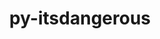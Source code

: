 ---
title: "py-itsdangerous"
layout: cache
categories: [package, develop]
meta: {"versions": ["2.1.2"], "compilers": ["apple-clang@=14.0.0", "gcc@=11.3.0", "gcc@=11.4.0"], "oss": ["ubuntu22.04", "ventura"], "platforms": ["darwin", "linux"], "targets": ["aarch64", "x86_64_v3"], "stacks": ["ml-darwin-aarch64-mps", "ml-linux-x86_64-cpu", "ml-linux-x86_64-cuda", "root"], "num_specs": 23, "num_specs_by_stack": {"root": 23, "ml-darwin-aarch64-mps": 11, "ml-linux-x86_64-cuda": 12, "ml-linux-x86_64-cpu": 12}}
spec_details: [{"hash": "cvhgfk63xrqjhgburcateq25hbik3xfx", "compiler": "apple-clang@=14.0.0", "versions": ["2.1.2"], "os": "ventura", "platform": "darwin", "target": "aarch64", "variants": ["build_system=python_pip"], "stacks": ["root", "ml-darwin-aarch64-mps"], "size": "-", "tarball": "https://binaries.spack.io/develop/build_cache/darwin-ventura-aarch64/apple-clang-14.0.0/py-itsdangerous-2.1.2/darwin-ventura-aarch64-apple-clang-14.0.0-py-itsdangerous-2.1.2-cvhgfk63xrqjhgburcateq25hbik3xfx.spack"}, {"hash": "6vhwcidhoo7xldtjwp2jcwj7wfj32t4m", "compiler": "apple-clang@=14.0.0", "versions": ["2.1.2"], "os": "ventura", "platform": "darwin", "target": "aarch64", "variants": ["build_system=python_pip"], "stacks": ["root", "ml-darwin-aarch64-mps"], "size": "-", "tarball": "https://binaries.spack.io/develop/build_cache/darwin-ventura-aarch64/apple-clang-14.0.0/py-itsdangerous-2.1.2/darwin-ventura-aarch64-apple-clang-14.0.0-py-itsdangerous-2.1.2-6vhwcidhoo7xldtjwp2jcwj7wfj32t4m.spack"}, {"hash": "iqkeo4tfuyub6sdpizrhxcoxw5gfglwm", "compiler": "apple-clang@=14.0.0", "versions": ["2.1.2"], "os": "ventura", "platform": "darwin", "target": "aarch64", "variants": ["build_system=python_pip"], "stacks": ["root", "ml-darwin-aarch64-mps"], "size": "-", "tarball": "https://binaries.spack.io/develop/build_cache/darwin-ventura-aarch64/apple-clang-14.0.0/py-itsdangerous-2.1.2/darwin-ventura-aarch64-apple-clang-14.0.0-py-itsdangerous-2.1.2-iqkeo4tfuyub6sdpizrhxcoxw5gfglwm.spack"}, {"hash": "gs4paw7gu5wftfwvnkxh5mgalmub2lnz", "compiler": "apple-clang@=14.0.0", "versions": ["2.1.2"], "os": "ventura", "platform": "darwin", "target": "aarch64", "variants": ["build_system=python_pip"], "stacks": ["root", "ml-darwin-aarch64-mps"], "size": "-", "tarball": "https://binaries.spack.io/develop/build_cache/darwin-ventura-aarch64/apple-clang-14.0.0/py-itsdangerous-2.1.2/darwin-ventura-aarch64-apple-clang-14.0.0-py-itsdangerous-2.1.2-gs4paw7gu5wftfwvnkxh5mgalmub2lnz.spack"}, {"hash": "lm2vnce2ul55k2igzoozke3gapoyxhck", "compiler": "apple-clang@=14.0.0", "versions": ["2.1.2"], "os": "ventura", "platform": "darwin", "target": "aarch64", "variants": ["build_system=python_pip"], "stacks": ["root", "ml-darwin-aarch64-mps"], "size": "-", "tarball": "https://binaries.spack.io/develop/build_cache/darwin-ventura-aarch64/apple-clang-14.0.0/py-itsdangerous-2.1.2/darwin-ventura-aarch64-apple-clang-14.0.0-py-itsdangerous-2.1.2-lm2vnce2ul55k2igzoozke3gapoyxhck.spack"}, {"hash": "hj74ioxyzqorrzhtq3fjyxrtadwigi6e", "compiler": "apple-clang@=14.0.0", "versions": ["2.1.2"], "os": "ventura", "platform": "darwin", "target": "aarch64", "variants": ["build_system=python_pip"], "stacks": ["root", "ml-darwin-aarch64-mps"], "size": "-", "tarball": "https://binaries.spack.io/develop/build_cache/darwin-ventura-aarch64/apple-clang-14.0.0/py-itsdangerous-2.1.2/darwin-ventura-aarch64-apple-clang-14.0.0-py-itsdangerous-2.1.2-hj74ioxyzqorrzhtq3fjyxrtadwigi6e.spack"}, {"hash": "lvieljyrwx7qxoe4rt4gi6rm2nuu2qpd", "compiler": "apple-clang@=14.0.0", "versions": ["2.1.2"], "os": "ventura", "platform": "darwin", "target": "aarch64", "variants": ["build_system=python_pip"], "stacks": ["root", "ml-darwin-aarch64-mps"], "size": "-", "tarball": "https://binaries.spack.io/develop/build_cache/darwin-ventura-aarch64/apple-clang-14.0.0/py-itsdangerous-2.1.2/darwin-ventura-aarch64-apple-clang-14.0.0-py-itsdangerous-2.1.2-lvieljyrwx7qxoe4rt4gi6rm2nuu2qpd.spack"}, {"hash": "xgp642jct7rquk3awqkiwlsur5rarczn", "compiler": "apple-clang@=14.0.0", "versions": ["2.1.2"], "os": "ventura", "platform": "darwin", "target": "aarch64", "variants": ["build_system=python_pip"], "stacks": ["root", "ml-darwin-aarch64-mps"], "size": "-", "tarball": "https://binaries.spack.io/develop/build_cache/darwin-ventura-aarch64/apple-clang-14.0.0/py-itsdangerous-2.1.2/darwin-ventura-aarch64-apple-clang-14.0.0-py-itsdangerous-2.1.2-xgp642jct7rquk3awqkiwlsur5rarczn.spack"}, {"hash": "oakt5f5eisrboriwlffwfyphq7eljzpg", "compiler": "apple-clang@=14.0.0", "versions": ["2.1.2"], "os": "ventura", "platform": "darwin", "target": "aarch64", "variants": ["build_system=python_pip"], "stacks": ["root", "ml-darwin-aarch64-mps"], "size": "-", "tarball": "https://binaries.spack.io/develop/build_cache/darwin-ventura-aarch64/apple-clang-14.0.0/py-itsdangerous-2.1.2/darwin-ventura-aarch64-apple-clang-14.0.0-py-itsdangerous-2.1.2-oakt5f5eisrboriwlffwfyphq7eljzpg.spack"}, {"hash": "xexnts4vujfvkyeee6mgsrqyb7w2ojcm", "compiler": "apple-clang@=14.0.0", "versions": ["2.1.2"], "os": "ventura", "platform": "darwin", "target": "aarch64", "variants": ["build_system=python_pip"], "stacks": ["root", "ml-darwin-aarch64-mps"], "size": "-", "tarball": "https://binaries.spack.io/develop/build_cache/darwin-ventura-aarch64/apple-clang-14.0.0/py-itsdangerous-2.1.2/darwin-ventura-aarch64-apple-clang-14.0.0-py-itsdangerous-2.1.2-xexnts4vujfvkyeee6mgsrqyb7w2ojcm.spack"}, {"hash": "tepngbyza32m2zcc3gdk677a4h3o3y2a", "compiler": "apple-clang@=14.0.0", "versions": ["2.1.2"], "os": "ventura", "platform": "darwin", "target": "aarch64", "variants": ["build_system=python_pip"], "stacks": ["root", "ml-darwin-aarch64-mps"], "size": "-", "tarball": "https://binaries.spack.io/develop/build_cache/darwin-ventura-aarch64/apple-clang-14.0.0/py-itsdangerous-2.1.2/darwin-ventura-aarch64-apple-clang-14.0.0-py-itsdangerous-2.1.2-tepngbyza32m2zcc3gdk677a4h3o3y2a.spack"}, {"hash": "7znhmse23ft4pwdxdmqjdudisv54ik7o", "compiler": "gcc@=11.3.0", "versions": ["2.1.2"], "os": "ubuntu22.04", "platform": "linux", "target": "x86_64_v3", "variants": ["build_system=python_pip"], "stacks": ["ml-linux-x86_64-cuda", "root", "ml-linux-x86_64-cpu"], "size": "-", "tarball": "https://binaries.spack.io/develop/build_cache/linux-ubuntu22.04-x86_64_v3/gcc-11.3.0/py-itsdangerous-2.1.2/linux-ubuntu22.04-x86_64_v3-gcc-11.3.0-py-itsdangerous-2.1.2-7znhmse23ft4pwdxdmqjdudisv54ik7o.spack"}, {"hash": "46pumxabda2zpfjqxxpmd6os37r6aylu", "compiler": "gcc@=11.3.0", "versions": ["2.1.2"], "os": "ubuntu22.04", "platform": "linux", "target": "x86_64_v3", "variants": ["build_system=python_pip"], "stacks": ["ml-linux-x86_64-cuda", "root", "ml-linux-x86_64-cpu"], "size": "-", "tarball": "https://binaries.spack.io/develop/build_cache/linux-ubuntu22.04-x86_64_v3/gcc-11.3.0/py-itsdangerous-2.1.2/linux-ubuntu22.04-x86_64_v3-gcc-11.3.0-py-itsdangerous-2.1.2-46pumxabda2zpfjqxxpmd6os37r6aylu.spack"}, {"hash": "2psqhl6uzfxdhxiskcmkejfds4bfaclj", "compiler": "gcc@=11.3.0", "versions": ["2.1.2"], "os": "ubuntu22.04", "platform": "linux", "target": "x86_64_v3", "variants": ["build_system=python_pip"], "stacks": ["ml-linux-x86_64-cuda", "root", "ml-linux-x86_64-cpu"], "size": "-", "tarball": "https://binaries.spack.io/develop/build_cache/linux-ubuntu22.04-x86_64_v3/gcc-11.3.0/py-itsdangerous-2.1.2/linux-ubuntu22.04-x86_64_v3-gcc-11.3.0-py-itsdangerous-2.1.2-2psqhl6uzfxdhxiskcmkejfds4bfaclj.spack"}, {"hash": "a3w6usbpilcbwi6j2u2lbkmpt73iqyfq", "compiler": "gcc@=11.3.0", "versions": ["2.1.2"], "os": "ubuntu22.04", "platform": "linux", "target": "x86_64_v3", "variants": ["build_system=python_pip"], "stacks": ["ml-linux-x86_64-cuda", "root", "ml-linux-x86_64-cpu"], "size": "-", "tarball": "https://binaries.spack.io/develop/build_cache/linux-ubuntu22.04-x86_64_v3/gcc-11.3.0/py-itsdangerous-2.1.2/linux-ubuntu22.04-x86_64_v3-gcc-11.3.0-py-itsdangerous-2.1.2-a3w6usbpilcbwi6j2u2lbkmpt73iqyfq.spack"}, {"hash": "dsdkp2zz52zcxdykijnz53i3224beopy", "compiler": "gcc@=11.3.0", "versions": ["2.1.2"], "os": "ubuntu22.04", "platform": "linux", "target": "x86_64_v3", "variants": ["build_system=python_pip"], "stacks": ["ml-linux-x86_64-cuda", "root", "ml-linux-x86_64-cpu"], "size": "-", "tarball": "https://binaries.spack.io/develop/build_cache/linux-ubuntu22.04-x86_64_v3/gcc-11.3.0/py-itsdangerous-2.1.2/linux-ubuntu22.04-x86_64_v3-gcc-11.3.0-py-itsdangerous-2.1.2-dsdkp2zz52zcxdykijnz53i3224beopy.spack"}, {"hash": "puzs3iyrsxeybw6juoayv3xuhy4gwa6m", "compiler": "gcc@=11.3.0", "versions": ["2.1.2"], "os": "ubuntu22.04", "platform": "linux", "target": "x86_64_v3", "variants": ["build_system=python_pip"], "stacks": ["ml-linux-x86_64-cuda", "root", "ml-linux-x86_64-cpu"], "size": "-", "tarball": "https://binaries.spack.io/develop/build_cache/linux-ubuntu22.04-x86_64_v3/gcc-11.3.0/py-itsdangerous-2.1.2/linux-ubuntu22.04-x86_64_v3-gcc-11.3.0-py-itsdangerous-2.1.2-puzs3iyrsxeybw6juoayv3xuhy4gwa6m.spack"}, {"hash": "g6ppa7wjti4jnwicckjwk6uteaovxtym", "compiler": "gcc@=11.3.0", "versions": ["2.1.2"], "os": "ubuntu22.04", "platform": "linux", "target": "x86_64_v3", "variants": ["build_system=python_pip"], "stacks": ["ml-linux-x86_64-cuda", "root", "ml-linux-x86_64-cpu"], "size": "-", "tarball": "https://binaries.spack.io/develop/build_cache/linux-ubuntu22.04-x86_64_v3/gcc-11.3.0/py-itsdangerous-2.1.2/linux-ubuntu22.04-x86_64_v3-gcc-11.3.0-py-itsdangerous-2.1.2-g6ppa7wjti4jnwicckjwk6uteaovxtym.spack"}, {"hash": "xaumk4bn73lz4wmmzno26vjdgpn4hbkh", "compiler": "gcc@=11.3.0", "versions": ["2.1.2"], "os": "ubuntu22.04", "platform": "linux", "target": "x86_64_v3", "variants": ["build_system=python_pip"], "stacks": ["ml-linux-x86_64-cuda", "root", "ml-linux-x86_64-cpu"], "size": "-", "tarball": "https://binaries.spack.io/develop/build_cache/linux-ubuntu22.04-x86_64_v3/gcc-11.3.0/py-itsdangerous-2.1.2/linux-ubuntu22.04-x86_64_v3-gcc-11.3.0-py-itsdangerous-2.1.2-xaumk4bn73lz4wmmzno26vjdgpn4hbkh.spack"}, {"hash": "gf3l43psftbtmqozybwbe3b5kbpcfcc3", "compiler": "gcc@=11.3.0", "versions": ["2.1.2"], "os": "ubuntu22.04", "platform": "linux", "target": "x86_64_v3", "variants": ["build_system=python_pip"], "stacks": ["ml-linux-x86_64-cuda", "root", "ml-linux-x86_64-cpu"], "size": "-", "tarball": "https://binaries.spack.io/develop/build_cache/linux-ubuntu22.04-x86_64_v3/gcc-11.3.0/py-itsdangerous-2.1.2/linux-ubuntu22.04-x86_64_v3-gcc-11.3.0-py-itsdangerous-2.1.2-gf3l43psftbtmqozybwbe3b5kbpcfcc3.spack"}, {"hash": "pbvehhi6q5qez34ze5xsqlqi4say7m5f", "compiler": "gcc@=11.3.0", "versions": ["2.1.2"], "os": "ubuntu22.04", "platform": "linux", "target": "x86_64_v3", "variants": ["build_system=python_pip"], "stacks": ["ml-linux-x86_64-cuda", "root", "ml-linux-x86_64-cpu"], "size": "-", "tarball": "https://binaries.spack.io/develop/build_cache/linux-ubuntu22.04-x86_64_v3/gcc-11.3.0/py-itsdangerous-2.1.2/linux-ubuntu22.04-x86_64_v3-gcc-11.3.0-py-itsdangerous-2.1.2-pbvehhi6q5qez34ze5xsqlqi4say7m5f.spack"}, {"hash": "we5x376owzzgrxaxy6nl52zkxsjtf4cx", "compiler": "gcc@=11.3.0", "versions": ["2.1.2"], "os": "ubuntu22.04", "platform": "linux", "target": "x86_64_v3", "variants": ["build_system=python_pip"], "stacks": ["ml-linux-x86_64-cuda", "root", "ml-linux-x86_64-cpu"], "size": "-", "tarball": "https://binaries.spack.io/develop/build_cache/linux-ubuntu22.04-x86_64_v3/gcc-11.3.0/py-itsdangerous-2.1.2/linux-ubuntu22.04-x86_64_v3-gcc-11.3.0-py-itsdangerous-2.1.2-we5x376owzzgrxaxy6nl52zkxsjtf4cx.spack"}, {"hash": "3cquttoum3whgvm3xw2yuli5cojapfem", "compiler": "gcc@=11.4.0", "versions": ["2.1.2"], "os": "ubuntu22.04", "platform": "linux", "target": "x86_64_v3", "variants": ["build_system=python_pip"], "stacks": ["ml-linux-x86_64-cuda", "root", "ml-linux-x86_64-cpu"], "size": "-", "tarball": "https://binaries.spack.io/develop/build_cache/linux-ubuntu22.04-x86_64_v3/gcc-11.4.0/py-itsdangerous-2.1.2/linux-ubuntu22.04-x86_64_v3-gcc-11.4.0-py-itsdangerous-2.1.2-3cquttoum3whgvm3xw2yuli5cojapfem.spack"}]
---